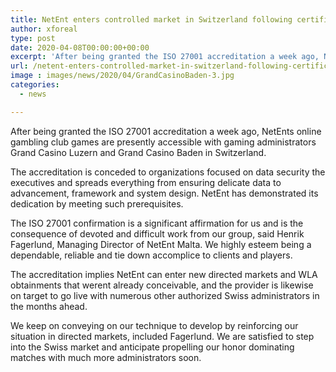 ```yaml
---
title: NetEnt enters controlled market in Switzerland following certification
author: xforeal 
type: post
date: 2020-04-08T00:00:00+00:00
excerpt: 'After being granted the ISO 27001 accreditation a week ago, NetEnts online gambling club games are presently accessible with gaming administrators Grand Casino Luzern and Grand Casino Baden in Switzerland '
url: /netent-enters-controlled-market-in-switzerland-following-certification/
image : images/news/2020/04/GrandCasinoBaden-3.jpg
categories:
  - news

---
```

After being granted the ISO 27001 accreditation a week ago, NetEnts online gambling club games are presently accessible with gaming administrators Grand Casino Luzern and Grand Casino Baden in Switzerland. 

The accreditation is conceded to organizations focused on data security the executives and spreads everything from ensuring delicate data to advancement, framework and system design. NetEnt has demonstrated its dedication by meeting such prerequisites. 

The ISO 27001 confirmation is a significant affirmation for us and is the consequence of devoted and difficult work from our group, said Henrik Fagerlund, Managing Director of NetEnt Malta. We highly esteem being a dependable, reliable and tie down accomplice to clients and players. 

The accreditation implies NetEnt can enter new directed markets and WLA obtainments that werent already conceivable, and the provider is likewise on target to go live with numerous other authorized Swiss administrators in the months ahead. 

We keep on conveying on our technique to develop by reinforcing our situation in directed markets, included Fagerlund. We are satisfied to step into the Swiss market and anticipate propelling our honor dominating matches with much more administrators soon.